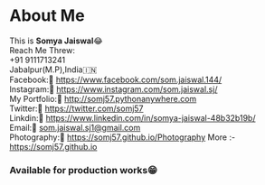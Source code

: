 # About Me
This is <b>Somya Jaiswal</b>😂<br>
Reach Me Threw:<br>
  +91 9111713241<br>
  Jabalpur(M.P),India🇮🇳<br>
  Facebook:🔗 https://www.facebook.com/som.jaiswal.144/<br>
  Instagram:🔗 https://www.instagram.com/som.jaiswal.sj/<br>
  My Portfolio:🔗 http://somj57.pythonanywhere.com<br>
  Twitter:🔗 https://twitter.com/somj57<br>
  Linkdin:🔗 https://www.linkedin.com/in/somya-jaiswal-48b32b19b/<br>
  Email:📧 som.jaiswal.sj1@gmail.com<br>
  Photography:🔗 https://somj57.github.io/Photography
  More :- https://somj57.github.io
### Available for production works😁<br>
  
 

